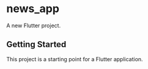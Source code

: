 # news_app 

A new Flutter project.

## Getting Started

This project is a starting point for a Flutter application.




